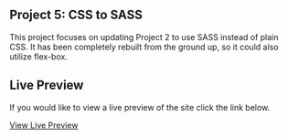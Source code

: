 ## Project 5: CSS to SASS
This project focuses on updating Project 2 to use SASS instead of plain CSS.
It has been completely rebuilt from the ground up, so it could also utilize flex-box.

## Live Preview
If you would like to view a live preview of the site click the link below.

[View Live Preview](https://rdudley4.github.io/Project-5)

